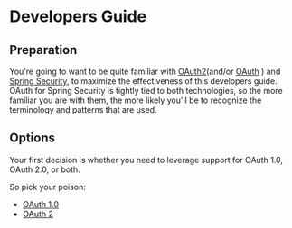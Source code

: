 # Developers Guide

## Preparation

You're going to want to be quite familiar with
[OAuth2](http://tools.ietf.org/html/draft-ietf-oauth-v2)(and/or
[OAuth](http://oauth.net) ) and
[Spring Security](http://static.springsource.org/spring-security/site/),
to maximize the effectiveness of this developers guide. OAuth for
Spring Security is tightly tied to both technologies, so the more
familiar you are with them, the more likely you'll be to recognize the
terminology and patterns that are used.

## Options

Your first decision is whether you need to leverage support for OAuth 1.0, OAuth 2.0, or both.

So pick your poison:

* [OAuth 1.0](oauth1.html)
* [OAuth 2](oauth2.html)
